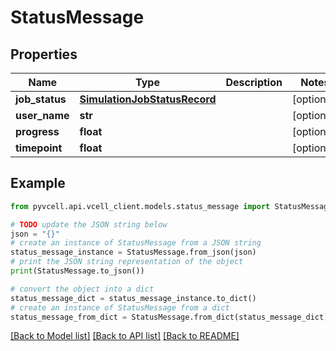 # StatusMessage

## Properties

| Name           | Type                                                          | Description | Notes      |
| -------------- | ------------------------------------------------------------- | ----------- | ---------- |
| **job_status** | [**SimulationJobStatusRecord**](SimulationJobStatusRecord.md) |             | [optional] |
| **user_name**  | **str**                                                       |             | [optional] |
| **progress**   | **float**                                                     |             | [optional] |
| **timepoint**  | **float**                                                     |             | [optional] |

## Example

```python
from pyvcell.api.vcell_client.models.status_message import StatusMessage

# TODO update the JSON string below
json = "{}"
# create an instance of StatusMessage from a JSON string
status_message_instance = StatusMessage.from_json(json)
# print the JSON string representation of the object
print(StatusMessage.to_json())

# convert the object into a dict
status_message_dict = status_message_instance.to_dict()
# create an instance of StatusMessage from a dict
status_message_from_dict = StatusMessage.from_dict(status_message_dict)
```

[[Back to Model list]](../README.md#documentation-for-models) [[Back to API list]](../README.md#documentation-for-api-endpoints) [[Back to README]](../README.md)
